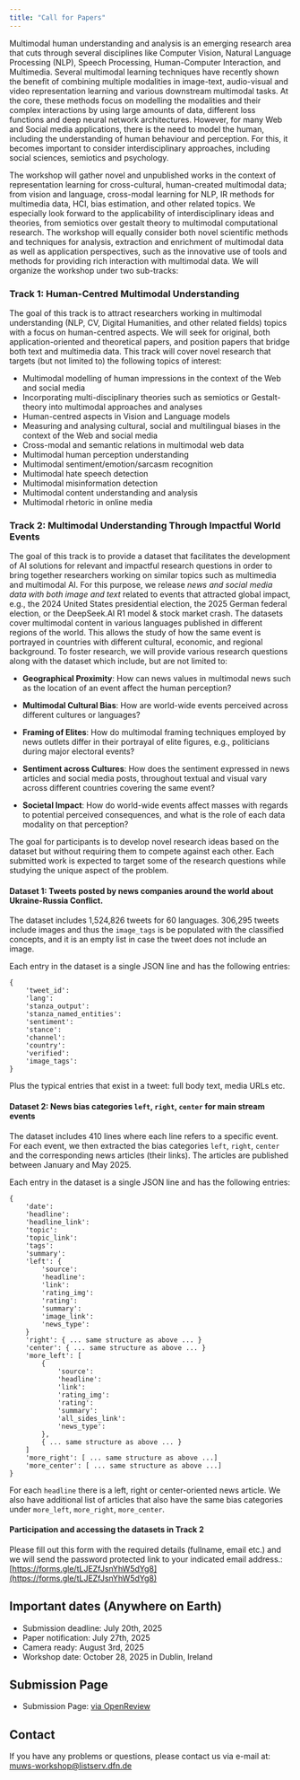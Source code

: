 ```yaml
---
title: "Call for Papers"
---
```


Multimodal human understanding and analysis is an emerging research area that cuts through several disciplines like Computer Vision, Natural Language Processing (NLP), Speech Processing, Human-Computer Interaction, and Multimedia. Several multimodal learning techniques have recently shown the benefit of combining multiple modalities in image-text, audio-visual and video representation learning and various downstream multimodal tasks. At the core, these methods focus on modelling the modalities and their complex interactions by using large amounts of data, different loss functions and deep neural network architectures. However, for many Web and Social media applications, there is the need to model the human, including the understanding of human behaviour and perception. For this, it becomes important to consider interdisciplinary approaches, including social sciences, semiotics and psychology.

The workshop will gather novel and unpublished works in the context of representation learning for cross-cultural, human-created multimodal data; from vision and language, cross-modal learning for NLP, IR methods for multimedia data, HCI, bias estimation, and other related topics. We especially look forward to the applicability of interdisciplinary ideas and theories, from semiotics over gestalt theory to multimodal computational research.
The workshop will equally consider both novel scientific methods and techniques for analysis, extraction and enrichment of multimodal data as well as application perspectives, such as the innovative use of tools and methods for providing rich interaction with multimodal data. We will organize the workshop under two sub-tracks:

### Track 1: Human-Centred Multimodal Understanding

The goal of this track is to attract researchers working in multimodal understanding (NLP, CV, Digital Humanities, and other related fields) topics with a focus on human-centred aspects. We will seek for original, both application-oriented and theoretical papers, and position papers that bridge both text and multimedia data. This track will cover novel research that targets (but not limited to) the following topics of interest:

- Multimodal modelling of human impressions in the context of the Web and social media
- Incorporating multi-disciplinary theories such as semiotics or Gestalt-theory into multimodal approaches and analyses
- Human-centred aspects in Vision and Language models
- Measuring and analysing cultural, social and multilingual biases in the context of the Web and social media
- Cross-modal and semantic relations in multimodal web data
- Multimodal human perception understanding
- Multimodal sentiment/emotion/sarcasm recognition
- Multimodal hate speech detection
- Multimodal misinformation detection
- Multimodal content understanding and analysis
- Multimodal rhetoric in online media


### Track 2: Multimodal Understanding Through Impactful World Events

The goal of this track is to provide a dataset that facilitates the development of AI solutions for relevant and impactful research questions in order to bring together researchers working on similar topics such as multimedia and multimodal AI. For this purpose, we release *news and social media data with both image and text* related to events that attracted global impact, e.g., the 2024 United States presidential election, the 2025 German federal election, or the DeepSeek.AI R1 model & stock market crash. The datasets cover multimodal content in various languages published in different regions of the world. This allows the study of how the same event is portrayed in countries with different cultural, economic, and regional background. To foster research, we will provide various research questions along with the dataset which include, but are not limited to:
 

- **Geographical Proximity**: How can news values in multimodal news such as the location of an event affect the human perception?

- **Multimodal Cultural Bias**: How are world-wide events perceived across different cultures or languages?

- **Framing of Elites**: How do multimodal framing techniques employed by news outlets differ in their portrayal of elite figures, e.g., politicians during major electoral events?
- **Sentiment across Cultures**: How does the sentiment expressed in news articles and social media posts, throughout textual and visual vary across different countries covering the same event?

- **Societal Impact**: How do world-wide events affect masses with regards to potential perceived consequences, and what is the role of each data modality on that perception?

The goal for participants is to develop novel research ideas based on the dataset but without requiring them to compete against each other. Each submitted work is expected to target some of the research questions while studying the unique aspect of the problem.

#### Dataset 1: Tweets posted by news companies around the world about Ukraine-Russia Conflict.

The dataset includes 1,524,826 tweets for 60 languages. 306,295 tweets include images and thus the `image_tags` is be populated with the classified concepts, and it is an empty list in case the tweet does not include an image.

Each entry in the dataset is a single JSON line and has the following entries:

```
{
	'tweet_id': 
	'lang':
	'stanza_output':
	'stanza_named_entities':
	'sentiment':
	'stance':
	'channel':
	'country': 
	'verified':
	'image_tags':
}
```

Plus the typical entries that exist in a tweet: full body text, media URLs etc.


#### Dataset 2:  News bias categories `left`, `right`, `center` for main stream events

The dataset includes 410 lines where each line refers to a specific event. For each event, we then extracted the bias categories `left`, `right`, `center` and the corresponding news articles (their links). The articles are published between January and May 2025.


Each entry in the dataset is a single JSON line and has the following entries:

```
{
	'date':
	'headline':
	'headline_link':
	'topic':
	'topic_link':
	'tags':
	'summary':
	'left': {
		'source':
		'headline': 
		'link': 
		'rating_img': 
		'rating': 
		'summary': 
		'image_link': 
		'news_type': 
	}
	'right': { ... same structure as above ... }
	'center': { ... same structure as above ... }
	'more_left': [
		{
			'source':
			'headline': 
			'link': 
			'rating_img': 
			'rating': 
			'summary': 
			'all_sides_link': 
			'news_type': 
		},
		{ ... same structure as above ... }
	]
	'more_right': [ ... same structure as above ...]
	'more_center': [ ... same structure as above ...]
}
```

For each `headline` there is a left, right or center-oriented news article. We also have additional list of articles that also have the same bias categories under `more_left`, `more_right`, `more_center`.



#### Participation and accessing the datasets in Track 2
Please fill out this form with the required details (fullname, email etc.) and we will send the password protected link to your indicated email address.: [https://forms.gle/tLJEZfJsnYhW5dYg8](https://forms.gle/tLJEZfJsnYhW5dYg8)



## Important dates (Anywhere on Earth)

- Submission deadline: July 20th, 2025 
- Paper notification: July 27th, 2025
- Camera ready: August 3rd, 2025
- Workshop date: October 28, 2025 in Dublin, Ireland

## Submission Page

- Submission Page: [via OpenReview](https://openreview.net/group?id=acmmm.org/ACMMM/2025/Workshop/MUWS)

## Contact

If you have any problems or questions, please contact us via e-mail at: [muws-workshop@listserv.dfn.de](mailto:muws-workshop@listserv.dfn.de)
